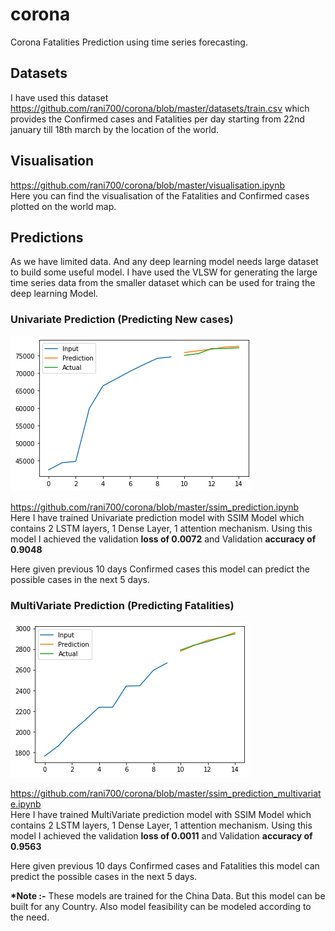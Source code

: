 # corona
Corona Fatalities Prediction using time series forecasting.

## Datasets
I have used this dataset https://github.com/rani700/corona/blob/master/datasets/train.csv which provides the Confirmed cases and Fatalities per day starting from 22nd january till 18th march by the location of the world.

## Visualisation
https://github.com/rani700/corona/blob/master/visualisation.ipynb  
Here you can find the visualisation of the Fatalities and Confirmed cases plotted on the world map.

## Predictions 
  
As we have limited data. And any deep learning model needs large dataset to build some useful model.
I have used the VLSW for generating the large time series data from the smaller dataset which can be used for traing the deep learning Model.

### Univariate Prediction (Predicting New cases)

<img src="https://raw.githubusercontent.com/rani700/corona/master/screenshots/case_prediction.png">

https://github.com/rani700/corona/blob/master/ssim_prediction.ipynb  
Here I have trained Univariate prediction model with SSIM Model which contains 2 LSTM layers, 1 Dense Layer, 1 attention mechanism.
Using this model I achieved the validation <b>loss of 0.0072</b> and Validation <b>accuracy of 0.9048</b>  
  
Here given previous 10 days Confirmed cases this model can predict the possible cases in the next 5 days.

### MultiVariate Prediction (Predicting Fatalities)

<img src="https://raw.githubusercontent.com/rani700/corona/master/screenshots/fatalities_prediction.png">

https://github.com/rani700/corona/blob/master/ssim_prediction_multivariate.ipynb  
Here I have trained MultiVariate prediction model with SSIM Model which contains 2 LSTM layers, 1 Dense Layer, 1 attention mechanism.
Using this model I achieved the validation <b>loss of 0.0011</b> and Validation <b>accuracy of 0.9563</b>  
  
Here given previous 10 days Confirmed cases and Fatalities this model can predict the possible cases in the next 5 days.



<b>*Note :-</b> These models are trained for the China Data. But this model can be built for any Country. Also model feasibility can be modeled according to the need.




